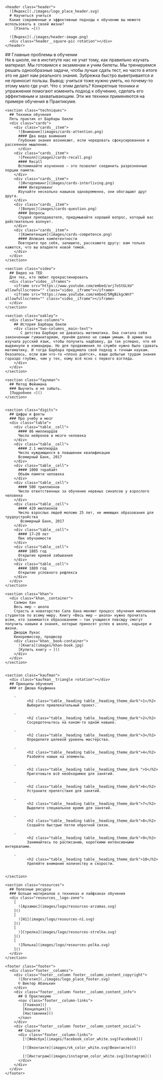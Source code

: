 
    <header class="header">
      ![Яндекс](./images/logo_place_header.svg)
      # Научиться учиться
      Какие современные и эффективные подходы к обучению вы можете использовать в своей жизни?
        [Узнать →]()
      
      ![Яндекс](./images/header-image.png)
      <div class="header__square-pic rotation"></div>  
    </header>

  <main class="content">
    <section class="description">
      <article class="two-columns">
        ## Главные проблемы в обучении
        <div class="two-columns__main-text">
          Ни в школе, ни в институте нас не учат тому, как правильно изучать материал. Мы готовимся к экзаменам и учим билеты. Мы тренируемся решать однообразные задачи, чтобы лучше сдать тест, но часто в итоге это не дает нам реального знания. Зубрежка быстро выветривается и не приносит пользы.
           &#10;            <span class="two-columns__span-accent">Вывод:</span>
            учиться тоже нужно уметь, но почему-то этому мало где учат. Что с этим делать?
          Конкретные техники и упражнения помогают изменить подход к обучению, сделать его эффективным и захватывающим. Эти же техники применяются на примере обучения в Практикуме.
        </div>
      </article>
    </section>

    <section class="techniques">
      ## Техники обучения
      Пять практик от Барбары Оакли
      <div class="cards">
        <div class="cards__item">
          ![Внимание](images/cards-attention.png)
          #### Два вида внимания
          Глубокие знания возникают, если чередовать сфокусированное и рассеянное мышление.
          </div>
        <div class="cards__item">
          ![Реколл](images/cards-recall.png)
          #### Recall
          Вспоминайте изученное — это позволит соединить разрозненные порции памяти.
        </div>
        <div class="cards__item">
          ![Интерливинг](images/cards-interliving.png)
          #### Интерливинг
          Изучайте несколько навыков одновременно, они обогащают друг друга.
        </div>
        <div class="cards__item">
          ![Вопрос](images/cards-question.png)
          #### Вопросы
          Слушая преподавателя, придумывайте хороший вопрос, который вас действительно волнует.
        </div>
        <div class="cards__item">
          ![Компетенция](images/cards-competence.png)
          #### Иллюзия компетентности
          Повторите про себя, запишите, расскажите другу: вам только кажется, что вы владеете новой темой.
        </div>
      </div>
    </section>

    <section class="video">
      ## Видео нa TED
      Для тех, кто любит прокрастинировать
      <div class="video__iframes">
        <iframe src="https://www.youtube.com/embed/arj7oStGLkU" allowfullscreen="" class="video__iframe"></iframe>
        <iframe src="https://www.youtube.com/embed/5MgBikgcWnY" allowfullscreen="" class="video__iframe"></iframe>
      </div>
    </section>

    <section class="oakley">
      <div class="two-columns">
        ## История Барбары Оакли
        <div class="two-columns__main-text">
           С детства Барбаре не давалась математика. Она считала себя законченным гуманитарием, причём далеко не самым умным. В армии она изучала русский язык, чтобы получить надбавку, да так успешно, что её выдвинули в командиры. Но для продвижения по службе нужно было сдавать математику. И тогда Барбара придумала свой подход к точным наукам. Оказалось, если вам что-то «плохо даётся», ваши добытые трудом знания гораздо глубже, чем у тех, кому всё ясно с первого взгляда.
        </div>
      </div>
    </section>

    <section class="faynman">
      ## Метод Фейнмана
      ### Выучить и не забыть.
      [Подробнее →]()
    </section>


    <section class="digits">
      ## Цифры и факты
      ### Про учебу и мозг
      <div class="table">
        <div class="table__cell">
          #### 86 миллиардов
          Число нейронов в мозге человека
        </div>
        <div class="table__cell">
          #### 2.1 миллиарда
          Число нуждающихся в повышении квалификации
          Всемирный Банк, 2017  
        </div>
        <div class="table__cell">
          #### 1000 терабайт
          Объём памяти человека
        </div>
        <div class="table__cell">
          #### 500 триллионов
          Число ответственных за обучение нервных синапсов у взрослого человека
        </div>
        <div class="table__cell">
          #### 420 миллионов
          Число взрослых людей моложе 25 лет, не имеющих образования для трудоустройства
           Всемирный Банк, 2017
        </div>
        <div class="table__cell">
          #### 17–20 лет
          Пик обучаемости
        </div>
        <div class="table__cell">
          #### 1885 год
          Открытие кривой забывания
        </div>
        <div class="table__cell">
          #### 1889 год
          Открытие условного рефлекса
        </div>
      </div>
    </section>

    <section class="khan">
      <div class="khan__container">
        Салман Хан
        Весь мир — школа
        Страсть и новаторство Сала Хана меняют процесс обучения миллионов студентов по всему миру. Книгу «Весь мир — школа» нужно прочитать всем, кто занимается образованием — так учащиеся повсюду смогут получить навыки и знания, которые приносят успех в школе, карьере и жизни.
        Джордж Лукас
        Кинорежиссер, продюсер
        <div class="khan__book-container">
          ![Книга](images/khan-book.jpg)
          [Купить книгу → ]()
        </div>
      </div>
    </section>

    
    <section class="kaufman">
      <div class="kaufman__triangle rotation"></div>
      ## Принципы обучения
      ### от Джоша Кауфмана
      
        - 
              <h2 class="table__heading table__heading_theme_dark">1</h2>
              Выберите привлекательный проект.
            
        - 
              <h2 class="table__heading table__heading_theme_dark">2</h2>
              Сосредоточьтесь на каком-то одном навыке.
            
        - 
              <h2 class="table__heading table__heading_theme_dark">3</h2>
              Определите целевой уровень мастерства.
              
        - 
              <h2 class="table__heading table__heading_theme_dark">4</h2>
              Разбейте навык на элементы.
            
        - 
              <h2 class="table__heading table__heading_theme_dark ">5</h2>
              Приготовьте всё необходимое для занятий.
            
        - 
              <h2 class="table__heading table__heading_theme_dark">6</h2>
              Устраните препятствия для занятий.
            
        - 
              <h2 class="table__heading table__heading_theme_dark">7</h2>
              Выделите специальное время для занятий.
            
        - 
              <h2 class="table__heading table__heading_theme_dark">8</h2>
              Создайте быстрые петли обратной связи.
            
        - 
              <h2 class="table__heading table__heading_theme_dark">9</h2>
              Занимайтесь по расписанию, короткими интенсивными интервалами.
            
        - 
              <h2 class="table__heading table__heading_theme_dark">10</h2>
              Уделяйте внимание количеству и скорости.
            
      
    </section>

    <section class="resources">
      ## Полезные ресурсы
      ### Больше материалов о техниках и лайфхаках обучения
      <div class="resources__logo-zone">
        [
          ![Арзамас](images/logo/resources-arzamas.svg)
        ]()
        [
          ![Н1](images/logo/resources-n1.svg)
        ]()
        [
          ![Стрелка](images/logo/resources-strelka.svg)
        ]()
        [
          ![Полька](images/logo/resources-polka.svg)
        ]()
      </div>
    </section>
  </main>
    
    <footer class="footer">
      <div class="footer__columns">
        <div class="footer__column footer__column_content_copyright">
          ![Логотип](./images/logo_place_footer.svg) 
          © Виктор Абанькин
        </div>
        <div class="footer__column footer__column_content_info">
          ## О Практикуме
          <nav class="footer__column-links">
            [Главная]()
            [Концепция]()
            [Наставники]()
          </nav>
        </div>
        <div class="footer__column footer__column_content_social">
          ## Соцсети
          <div class="footer__column-links">
            [![Фейсбук](images/facebook_color_white.svg)Facebook]()

            [![Вконтакте](images/vk_color_white.svg)Вконтакте]()

            [![Инстаграм](images/instagram_color_white.svg)Instagram]() 
          </div>
        </div>
      </div>
    </footer> 